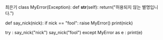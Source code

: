 최은기
class MyError(Exception):
    def __str__(self):
        return("허용되지 않는 별명입니다.")
    
def say_nick(nick):
    if nick == "fool":
        raise MyError()
    print(nick)

try :
    say_nick("nick")
    say_nick("fool")
except MyError as e :
    print(e)
